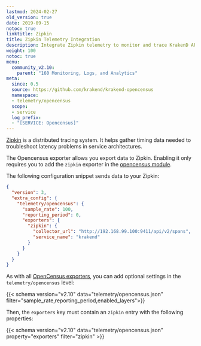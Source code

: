 ```yaml
---
lastmod: 2024-02-27
old_version: true
date: 2019-09-15
notoc: true
linktitle: Zipkin
title: Zipkin Telemetry Integration
description: Integrate Zipkin telemetry to monitor and trace KrakenD API Gateway requests efficiently for enhanced performance
weight: 100
notoc: true
menu:
  community_v2.10:
    parent: "160 Monitoring, Logs, and Analytics"
meta:
  since: 0.5
  source: https://github.com/krakend/krakend-opencensus
  namespace:
  - telemetry/opencensus
  scope:
  - service
  log_prefix:
  - "[SERVICE: Opencensus]"
---
```

[Zipkin](https://zipkin.io/) is a distributed tracing system. It helps gather timing data needed to troubleshoot latency problems in service architectures.

The Opencensus exporter allows you export data to Zipkin. Enabling it only requires you to add the `zipkin` exporter in the [opencensus module](/docs/v2.10/telemetry/opencensus/).

The following configuration snippet sends data to your Zipkin:
```json
{
  "version": 3,
  "extra_config": {
    "telemetry/opencensus": {
      "sample_rate": 100,
      "reporting_period": 0,
      "exporters": {
        "zipkin": {
          "collector_url": "http://192.168.99.100:9411/api/v2/spans",
          "service_name": "krakend"
        }
      }
    }
  }
}
```

As with all [OpenCensus exporters](/docs/v2.10/telemetry/opencensus/), you can add optional settings in the `telemetry/opencensus` level:

{{< schema version="v2.10" data="telemetry/opencensus.json" filter="sample_rate,reporting_period,enabled_layers">}}

Then, the `exporters` key must contain an `zipkin` entry with the following properties:

{{< schema version="v2.10" data="telemetry/opencensus.json" property="exporters" filter="zipkin" >}}
